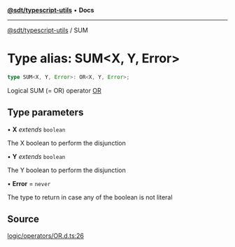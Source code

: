 [**@sdt/typescript-utils**](../README.md) • **Docs**

***

[@sdt/typescript-utils](../globals.md) / SUM

# Type alias: SUM\<X, Y, Error\>

```ts
type SUM<X, Y, Error>: OR<X, Y, Error>;
```

Logical SUM (= OR) operator
[OR](OR.md)

## Type parameters

• **X** *extends* `boolean`

The X boolean to perform the disjunction

• **Y** *extends* `boolean`

The Y boolean to perform the disjunction

• **Error** = `never`

The type to return in case any of the boolean is not literal

## Source

[logic/operators/OR.d.ts:26](https://github.com/sylvaindethier/typescript-utils/blob/da053667786f5d5e5c1616510ec7f7cc66f058b4/types/logic/operators/OR.d.ts#L26)
